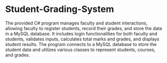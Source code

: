 # Student-Grading-System
 The provided C# program manages faculty and student interactions, allowing faculty to register students, record their grades, and store the data in a MySQL database. It includes login functionalities for both faculty and students, validates inputs, calculates total marks and grades, and displays student results. The program connects to a MySQL database to store the student data and utilizes various classes to represent students, courses, and grades.
